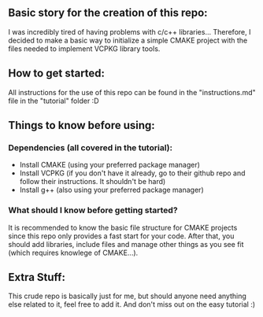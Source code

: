## Basic story for the creation of this repo:

I was incredibly tired of having problems with c/c++ libraries...
Therefore, I decided to make a basic way to initialize a simple CMAKE project 
with the files needed to implement VCPKG library tools.

## How to get started:

All instructions for the use of this repo can be found in the "instructions.md" file in the "tutorial" folder :D


## Things to know before using:

### Dependencies (all covered in the tutorial):
- Install CMAKE (using your preferred package manager)
- Install VCPKG (if you don't have it already, go to their github repo and follow their instructions. It shouldn't be hard)
- Install g++ (also using your preferred package manager)

### What should I know before getting started?

It is recommended to know the basic file structure for CMAKE projects since this repo only provides a fast start for your code.
After that, you should add libraries, include files and manage other things as you see fit (which requires knowlege of CMAKE...).

## Extra Stuff:

This crude repo is basically just for me, but should anyone need anything else related to it, feel free to add it. 
And don't miss out on the easy tutorial :)
